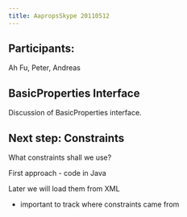 ```yaml
---
title: AapropsSkype 20110512
---
```


Participants:
-------------

Ah Fu, Peter, Andreas

BasicProperties Interface
-------------------------

Discussion of BasicProperties interface.

Next step: Constraints
----------------------

What constraints shall we use?

First approach - code in Java

Later we will load them from XML

- important to track where constraints came from

